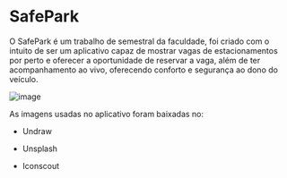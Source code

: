 # SafePark
O SafePark é um trabalho de semestral da faculdade, foi criado com o intuito de ser um aplicativo capaz de mostrar vagas de estacionamentos por perto e oferecer a oportunidade de reservar a vaga, além de ter acompanhamento ao vivo, oferecendo conforto e segurança ao dono do veículo.

![image](https://user-images.githubusercontent.com/47890229/210457078-b7ad95cf-3159-4ace-b2ce-d0e65fcb0160.png)


As imagens usadas no aplicativo foram baixadas no:

  - Undraw
  
  - Unsplash
  
  - Iconscout

